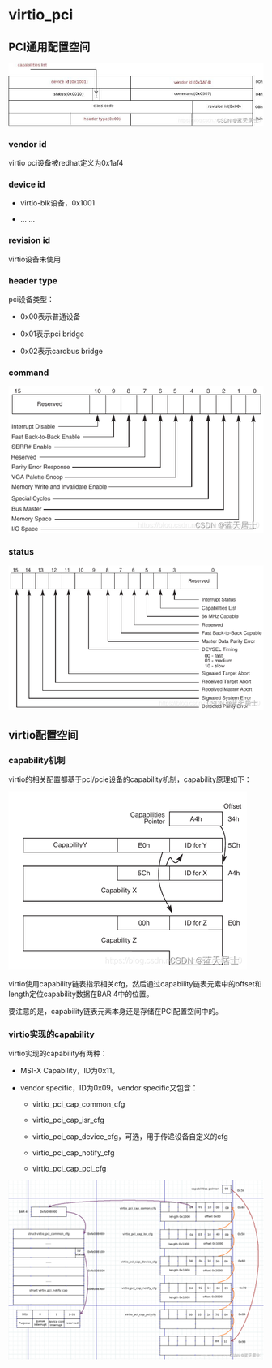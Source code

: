 # virtio_pci

## PCI通用配置空间

![](virtio_pci.assets/59ae51229b5d62739e9a42c1db17fe42dd1563e1.png)

### vendor id

virtio pci设备被redhat定义为0x1af4

### device id

- virtio-blk设备，0x1001

- ... ...

### revision id

virtio设备未使用

### header type

pci设备类型：

- 0x00表示普通设备

- 0x01表示pci bridge

- 0x02表示cardbus bridge

### command

![](virtio_pci.assets/2d2c660b25d0a8f533dd5adcd1da0cceabad815c.png)

### status

![](virtio_pci.assets/0656c62ee3ccf8f4d64caa3660ad067e659b4287.png)

## virtio配置空间

### capability机制

virtio的相关配置都基于pci/pcie设备的capability机制，capability原理如下：

![](virtio_pci.assets/e878d792b572a0034a772c1d96f85edfe3d7ed48.png)

virtio使用capability链表指示相关cfg，然后通过capability链表元素中的offset和length定位capability数据在BAR 4中的位置。

要注意的是，capability链表元素本身还是存储在PCI配置空间中的。

### virtio实现的capability

virtio实现的capability有两种：

- MSI-X Capability，ID为0x11。

- vendor specific，ID为0x09。vendor specific又包含：
  
  - virtio_pci_cap_common_cfg
  
  - virtio_pci_cap_isr_cfg
  
  - virtio_pci_cap_device_cfg，可选，用于传递设备自定义的cfg
  
  - virtio_pci_cap_notify_cfg
  
  - virtio_pci_cap_pci_cfg

![](virtio_pci.assets/2ec037f863b0a9be1e354e8482c7ae78c01d45af.png)
